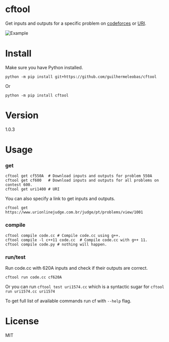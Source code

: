 # cftool
Get inputs and outputs for a specific problem on [codeforces](https://www.codeforces.com) or [URI](www.urionlinejudge.com.br/).

![Example](http://i.imgur.com/ZDCb1po.png?1)

# Install

Make sure you have Python installed.
```
python -m pip install git+https://github.com/guilhermeleobas/cftool
```
Or
```
python -m pip install cftool
```

# Version
1.0.3

# Usage

### get
```
cftool get cf550A  # Download inputs and outputs for problem 550A
cftool get cf600   # Download inputs and outputs for all problems on contest 600.
cftool get uri1400 # URI
```
You can also specify a link to get inputs and outputs.
```
cftool get https://www.urionlinejudge.com.br/judge/pt/problems/view/1001
```

### compile
```
cftool compile code.cc # Compile code.cc using g++.
cftool compile -l c++11 code.cc  # Compile code.cc with g++ 11.
cftool compile code.py # nothing will happen.
```

### run/test
Run code.cc with 620A inputs and check if their outputs are correct.
```
cftool run code.cc cf620A
```

Or you can run `cftool test uri1574.cc` which is a syntactic sugar for `cftool run uri1574.cc uri1574`

To get full list of available commands run cf with `--help` flag.

# License
MIT
